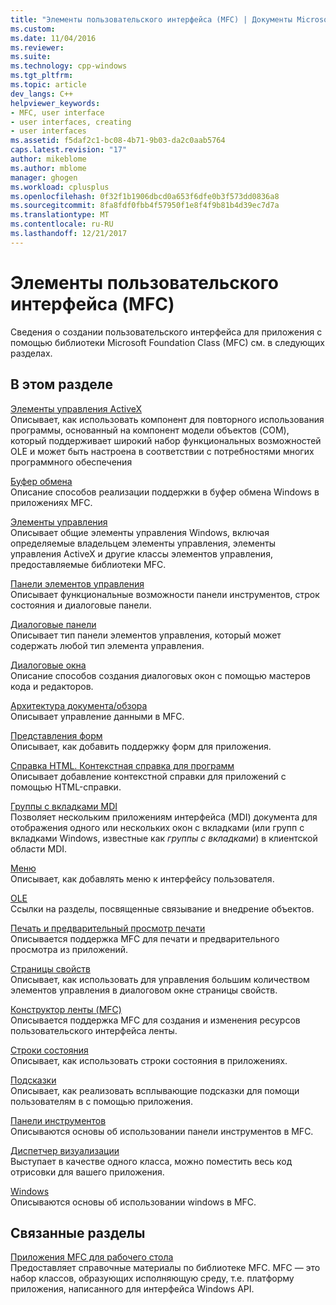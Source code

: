 ```yaml
---
title: "Элементы пользовательского интерфейса (MFC) | Документы Microsoft"
ms.custom: 
ms.date: 11/04/2016
ms.reviewer: 
ms.suite: 
ms.technology: cpp-windows
ms.tgt_pltfrm: 
ms.topic: article
dev_langs: C++
helpviewer_keywords:
- MFC, user interface
- user interfaces, creating
- user interfaces
ms.assetid: f5daf2c1-bc08-4b71-9b03-da2c0aab5764
caps.latest.revision: "17"
author: mikeblome
ms.author: mblome
manager: ghogen
ms.workload: cplusplus
ms.openlocfilehash: 0f32f1b1906dbcd0a653f6dfe0b3f573dd0836a8
ms.sourcegitcommit: 8fa8fdf0fbb4f57950f1e8f4f9b81b4d39ec7d7a
ms.translationtype: MT
ms.contentlocale: ru-RU
ms.lasthandoff: 12/21/2017
---
```

# <a name="user-interface-elements-mfc"></a>Элементы пользовательского интерфейса (MFC)
Сведения о создании пользовательского интерфейса для приложения с помощью библиотеки Microsoft Foundation Class (MFC) см. в следующих разделах.  
  
## <a name="in-this-section"></a>В этом разделе  
 [Элементы управления ActiveX](../mfc/activex-controls.md)  
 Описывает, как использовать компонент для повторного использования программы, основанный на компонент модели объектов (COM), который поддерживает широкий набор функциональных возможностей OLE и может быть настроена в соответствии с потребностями многих программного обеспечения  
  
 [Буфер обмена](../mfc/clipboard.md)  
 Описание способов реализации поддержки в буфер обмена Windows в приложениях MFC.  
  
 [Элементы управления](../mfc/controls-mfc.md)  
 Описывает общие элементы управления Windows, включая определяемые владельцем элементы управления, элементы управления ActiveX и другие классы элементов управления, предоставляемые библиотеки MFC.  
  
 [Панели элементов управления](../mfc/control-bars.md)  
 Описывает функциональные возможности панели инструментов, строк состояния и диалоговые панели.  
  
 [Диалоговые панели](../mfc/dialog-bars.md)  
 Описывает тип панели элементов управления, который может содержать любой тип элемента управления.  
  
 [Диалоговые окна](../mfc/dialog-boxes.md)  
 Описание способов создания диалоговых окон с помощью мастеров кода и редакторов.  
  
 [Архитектура документа/обзора](../mfc/document-view-architecture.md)  
 Описывает управление данными в MFC.  
  
 [Представления форм](../mfc/form-views-mfc.md)  
 Описывает, как добавить поддержку форм для приложения.  
  
 [Справка HTML. Контекстная справка для программ](../mfc/html-help-context-sensitive-help-for-your-programs.md)  
 Описывает добавление контекстной справки для приложений с помощью HTML-справки.  
  
 [Группы с вкладками MDI](../mfc/mdi-tabbed-groups.md)  
 Позволяет нескольким приложениям интерфейса (MDI) документа для отображения одного или нескольких окон с вкладками (или групп с вкладками Windows, известные как *группы с вкладками*) в клиентской области MDI.  
  
 [Меню](../mfc/menus-mfc.md)  
 Описывает, как добавлять меню к интерфейсу пользователя.  
  
 [OLE](../mfc/ole-mfc.md)  
 Ссылки на разделы, посвященные связывание и внедрение объектов.  
  
 [Печать и предварительный просмотр печати](../mfc/printing-and-print-preview.md)  
 Описывается поддержка MFC для печати и предварительного просмотра из приложений.  
  
 [Страницы свойств](../mfc/property-sheets-mfc.md)  
 Описывает, как использовать для управления большим количеством элементов управления в диалоговом окне страницы свойств.  
  
 [Конструктор ленты (MFC)](../mfc/ribbon-designer-mfc.md)  
 Описывается поддержка MFC для создания и изменения ресурсов пользовательского интерфейса ленты.  
  
 [Строки состояния](../mfc/status-bars.md)  
 Описывает, как использовать строки состояния в приложениях.  
  
 [Подсказки](../mfc/tool-tips.md)  
 Описывает, как реализовать всплывающие подсказки для помощи пользователям в с помощью приложения.  
  
 [Панели инструментов](../mfc/toolbars.md)  
 Описываются основы об использовании панели инструментов в MFC.  
  
 [Диспетчер визуализации](../mfc/visualization-manager.md)  
 Выступает в качестве одного класса, можно поместить весь код отрисовки для вашего приложения.  
  
 [Windows](../mfc/windows.md)  
 Описываются основы об использовании windows в MFC.  
  
## <a name="related-sections"></a>Связанные разделы  
 [Приложения MFC для рабочего стола](../mfc/mfc-desktop-applications.md)  
 Предоставляет справочные материалы по библиотеке MFC. MFC — это набор классов, образующих исполняющую среду, т.е. платформу приложения, написанного для интерфейса Windows API.

